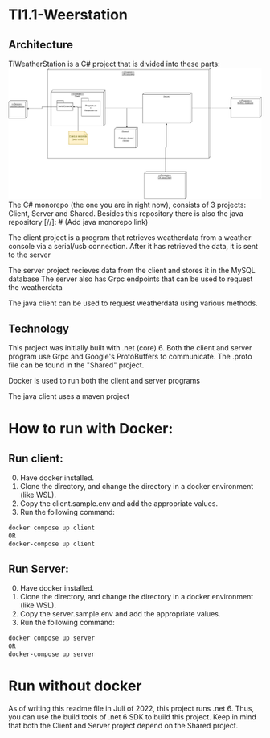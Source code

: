 # TI1.1-Weerstation
## Architecture
TiWeatherStation is a C# project that is divided into these parts:
![](Documentation/architecture.jpg)
The C# monorepo (the one you are in right now), consists of 3 projects: Client, Server and Shared. Besides this repository there is also the java repository
[//]: # (Add java monorepo link)

The client project is a program that retrieves weatherdata from a weather console via a serial/usb connection.
After it has retrieved the data, it is sent to the server

The server project recieves data from the client and stores it in the MySQL database
The server also has Grpc endpoints that can be used to request the weatherdata

The java client can be used to request weatherdata using various methods.  

## Technology
This project was initially built with .net (core) 6.
Both the client and server program use Grpc and Google's ProtoBuffers to communicate. The .proto file can be found in the "Shared" project.

Docker is used to run both the client and server programs

The java client uses a maven project
# How to run with Docker:

## Run client:
0. Have docker installed.
1. Clone the directory, and change the directory in a docker environment (like WSL).
2. Copy the client.sample.env and add the appropriate values.
3. Run the following command:
```
docker compose up client
OR
docker-compose up client
```
## Run Server:
0. Have docker installed.
1. Clone the directory, and change the directory in a docker environment (like WSL).
2. Copy the server.sample.env and add the appropriate values.
3. Run the following command:
```
docker compose up server
OR
docker-compose up server
```

# Run without docker
As of writing this readme file in Juli of 2022, this project runs .net 6. Thus, you can use the build tools of .net 6 SDK to build this project.
Keep in mind that both the Client and Server project depend on the Shared project.